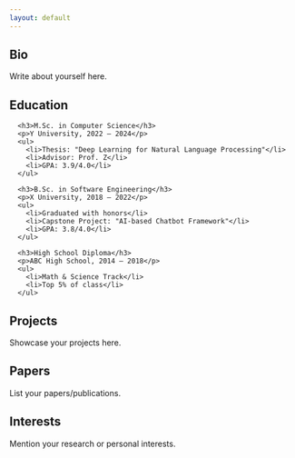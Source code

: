 ```yaml
---
layout: default
---
```


  <!-- <nav class="navbar">
    <a href="#bio">Bio</a>
    <a href="#education">Education</a>
    <a href="#projects">Projects</a>
    <a href="#papers">Papers</a>
    <a href="#interests">Interests</a>
  </nav> -->

  <section id="bio"><h2>Bio</h2><p>Write about yourself here.</p></section>
  <section id="education">
    <h2>Education</h2>

      <h3>M.Sc. in Computer Science</h3>
      <p>Y University, 2022 – 2024</p>
      <ul>
        <li>Thesis: "Deep Learning for Natural Language Processing"</li>
        <li>Advisor: Prof. Z</li>
        <li>GPA: 3.9/4.0</li>
      </ul>

      <h3>B.Sc. in Software Engineering</h3>
      <p>X University, 2018 – 2022</p>
      <ul>
        <li>Graduated with honors</li>
        <li>Capstone Project: "AI-based Chatbot Framework"</li>
        <li>GPA: 3.8/4.0</li>
      </ul>

      <h3>High School Diploma</h3>
      <p>ABC High School, 2014 – 2018</p>
      <ul>
        <li>Math & Science Track</li>
        <li>Top 5% of class</li>
      </ul>
  </section>

  <section id="projects">
    <h2>Projects</h2>
    <p>Showcase your projects here.</p>
  </section>
  <section id="papers">
    <h2>Papers</h2>
    <p>List your papers/publications.</p>
  </section>
  <section id="interests">
    <h2>Interests</h2>
    <p>Mention your research or personal interests.</p>
  </section>


